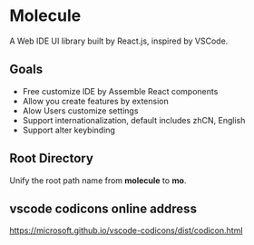 # Molecule

A Web IDE UI library built by React.js, inspired by VSCode.

## Goals

- Free customize IDE by Assemble React components
- Allow you create features by extension
- Alow Users customize settings
- Support internationalization, default includes zhCN, English
- Support alter keybinding

## Root Directory

Unify the root path name from **molecule** to **mo**.

## vscode codicons online address

<https://microsoft.github.io/vscode-codicons/dist/codicon.html>
